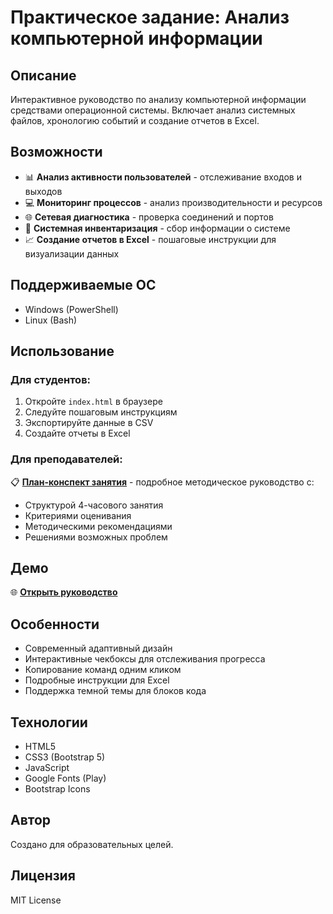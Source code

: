 # Практическое задание: Анализ компьютерной информации

## Описание

Интерактивное руководство по анализу компьютерной информации средствами операционной системы. Включает анализ системных файлов, хронологию событий и создание отчетов в Excel.

## Возможности

- 📊 **Анализ активности пользователей** - отслеживание входов и выходов
- 💻 **Мониторинг процессов** - анализ производительности и ресурсов
- 🌐 **Сетевая диагностика** - проверка соединений и портов
- 🔧 **Системная инвентаризация** - сбор информации о системе
- 📈 **Создание отчетов в Excel** - пошаговые инструкции для визуализации данных

## Поддерживаемые ОС

- Windows (PowerShell)
- Linux (Bash)

## Использование

### Для студентов:
1. Откройте `index.html` в браузере
2. Следуйте пошаговым инструкциям
3. Экспортируйте данные в CSV
4. Создайте отчеты в Excel

### Для преподавателей:
📋 **[План-конспект занятия](teacher_guide.md)** - подробное методическое руководство с:
- Структурой 4-часового занятия
- Критериями оценивания
- Методическими рекомендациями
- Решениями возможных проблем

## Демо

🌐 **[Открыть руководство](https://your-username.github.io/system-analysis-guide/)**

## Особенности

- Современный адаптивный дизайн
- Интерактивные чекбоксы для отслеживания прогресса
- Копирование команд одним кликом
- Подробные инструкции для Excel
- Поддержка темной темы для блоков кода

## Технологии

- HTML5
- CSS3 (Bootstrap 5)
- JavaScript
- Google Fonts (Play)
- Bootstrap Icons

## Автор

Создано для образовательных целей.

## Лицензия

MIT License 